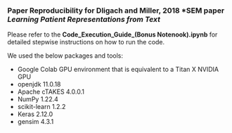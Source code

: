 ### Paper Reproducibility for Dligach and Miller, 2018 *SEM paper *Learning Patient Representations from Text*

Please refer to the **Code_Execution_Guide_(Bonus Notenook).ipynb** for detailed stepwise instructions on how to run the code.

We used the below packages and tools:
- Google Colab GPU environment that is equivalent to a Titan X NVIDIA GPU 
- openjdk 11.0.18
- Apache cTAKES 4.0.0.1
- NumPy 1.22.4
- scikit-learn 1.2.2
- Keras 2.12.0
- gensim 4.3.1
